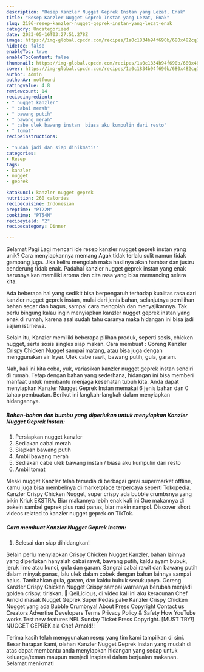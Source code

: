 ```yaml
---
description: "Resep Kanzler Nugget Geprek Instan yang Lezat, Enak"
title: "Resep Kanzler Nugget Geprek Instan yang Lezat, Enak"
slug: 2196-resep-kanzler-nugget-geprek-instan-yang-lezat-enak
category: Uncategorized
date: 2023-05-16T03:27:51.278Z
image: https://img-global.cpcdn.com/recipes/1a0c1834b94f690b/680x482cq70/kanzler-nugget-geprek-instan-foto-resep-utama.jpg
hideToc: false
enableToc: true
enableTocContent: false
thumbnail: https://img-global.cpcdn.com/recipes/1a0c1834b94f690b/680x482cq70/kanzler-nugget-geprek-instan-foto-resep-utama.jpg
cover: https://img-global.cpcdn.com/recipes/1a0c1834b94f690b/680x482cq70/kanzler-nugget-geprek-instan-foto-resep-utama.jpg
author: Admin
authorAv: notfound
ratingvalue: 4.8
reviewcount: 14
recipeingredient:
- " nugget kanzler"
- " cabai merah"
- " bawang putih"
- " bawang merah"
- " cabe ulek bawang instan  biasa aku kumpulin dari resto"
- " tomat"
recipeinstructions:

- "Sudah jadi dan siap dinikmati!"
categories:
- Resep
tags:
- kanzler
- nugget
- geprek

katakunci: kanzler nugget geprek 
nutrition: 260 calories
recipecuisine: Indonesian
preptime: "PT22M"
cooktime: "PT54M"
recipeyield: "2"
recipecategory: Dinner

---
```



Selamat Pagi Lagi mencari ide resep kanzler nugget geprek instan yang unik? Cara menyiapkannya memang Agak tidak terlalu sulit namun tidak gampang juga. Jika keliru mengolah maka hasilnya akan hambar dan justru cenderung tidak enak. Padahal kanzler nugget geprek instan yang enak harusnya kan memiliki aroma dan cita rasa yang bisa memancing selera kita.


Ada beberapa hal yang sedikit bisa berpengaruh terhadap kualitas rasa dari kanzler nugget geprek instan, mulai dari jenis bahan, selanjutnya pemilihan bahan segar dan bagus, sampai cara mengolah dan menyajikannya. Tak perlu bingung kalau ingin menyiapkan kanzler nugget geprek instan yang enak di rumah, karena asal sudah tahu caranya maka hidangan ini bisa jadi sajian istimewa.

Selain itu, Kanzler memiliki beberapa pilihan produk, seperti sosis, chicken nugget, serta sosis singles siap makan. Cara membuat : Goreng Kanzler Crispy Chicken Nugget sampai matang, atau bisa juga dengan menggunakan air fryer. Ulek cabe rawit, bawang putih, gula, garam.


Nah, kali ini kita coba, yuk, variasikan kanzler nugget geprek instan sendiri di rumah. Tetap dengan bahan yang sederhana, hidangan ini bisa memberi manfaat untuk membantu menjaga kesehatan tubuh kita. Anda dapat menyiapkan Kanzler Nugget Geprek Instan memakai 6 jenis bahan dan 0 tahap pembuatan. Berikut ini langkah-langkah dalam menyiapkan hidangannya.

<!--inarticleads1-->

##### Bahan-bahan dan bumbu yang diperlukan untuk menyiapkan Kanzler Nugget Geprek Instan:

1. Persiapkan  nugget kanzler
1. Sediakan  cabai merah
1. Siapkan  bawang putih
1. Ambil  bawang merah
1. Sediakan  cabe ulek bawang instan / biasa aku kumpulin dari resto
1. Ambil  tomat


Meski nugget Kanzler telah tersedia di berbagai gerai supermarket offline, kamu juga bisa membelinya di marketplace terpercaya seperti Tokopedia. Kanzler Crispy Chicken Nugget, super crispy ada bubble crumbsnya yang bikin Kriuk EKSTRA. Biar makannya lebih enak kali ini Gue makannya di pakein sambel geprek plus nasi panas, biar makin nampol. Discover short videos related to kanzler nugget geprek on TikTok. 

<!--inarticleads2-->

##### Cara membuat Kanzler Nugget Geprek Instan:


1. Selesai dan siap dihidangkan!

Selain perlu menyiapkan Crispy Chicken Nugget Kanzler, bahan lainnya yang diperlukan hanyalah cabai rawit, bawang putih, kaldu ayam bubuk, jeruk limo atau kunci, gula dan garam. Sangrai cabai rawit dan bawang putih dalam minyak panas, lalu ulek dalam cobek dengan bahan lainnya sampai halus. Tambahkan gula, garam, dan kaldu bubuk secukupnya. Goreng Kanzler Crispy Chicken Nugget Crispy sampai warnanya berubah menjadi golden crispy, tiriskan. 💖 QeiLicious, di video kali ini aku keracunan Chef Arnold masak Nugget Geprek Super Pedas pake Kanzler Crispy Chicken Nugget yang ada Bubble Crumbnya! About Press Copyright Contact us Creators Advertise Developers Terms Privacy Policy &amp; Safety How YouTube works Test new features NFL Sunday Ticket Press Copyright. [MUST TRY!] NUGGET GEPREK ala Chef Arnold!! 

Terima kasih telah menggunakan resep yang tim kami tampilkan di sini. Besar harapan kami, olahan Kanzler Nugget Geprek Instan yang mudah di atas dapat membantu anda menyiapkan hidangan yang sedap untuk keluarga/teman maupun menjadi inspirasi dalam berjualan makanan. Selamat menikmati
